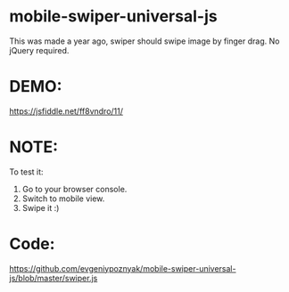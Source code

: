 # mobile-swiper-universal-js
This was made a year ago, swiper should swipe image by finger drag. No jQuery required.

# DEMO: 
https://jsfiddle.net/ff8vndro/11/

# NOTE: 
To test it:
1. Go to your browser console.
2. Switch to mobile view.
3. Swipe it :)


# Code:
https://github.com/evgeniypoznyak/mobile-swiper-universal-js/blob/master/swiper.js
